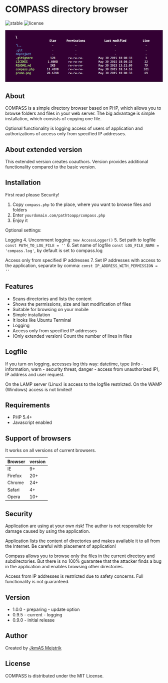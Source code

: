 COMPASS directory browser
=========================
![stable](https://img.shields.io/badge/stable-0.9.5-blue.svg) ![license](https://img.shields.io/badge/license-MIT-brightgreen.svg) 

<p align="center">
  <img src="https://github.com/JkmAS/CompassDirectoryBrowser/blob/master/promo_extended.png" alt="Compass Directory browser"/>
</p>

About
-----
COMPASS is a simple directory browser based on PHP, which allows you to browse 
folders and files in your web server. The big advantage is simple installation, 
which consists of copying one file.

Optional functionality is logging access of users of application and 
authorizations of access only from specified IP addresses.

About extended version
-----

This extended version creates coauthors. Version provides additional 
functionality compared to the basic version.

Installation
------------
First read please Security!

  1. Copy `compass.php` to the place, where you want to browse files and folders
  2. Enter `yourdomain.com/pathtoapp/compass.php`
  3. Enjoy it
  
Optional settings:

Logging
  4. Uncomment logging: `new AccessLogger()`
  5. Set path to logfile `const PATH_TO_LOG_FILE = ''`
  6. Set name of logfile `const LOG_FILE_NAME = 'compass.log'`, by default is set to compass.log

Access only from specified IP addresses
  7. Set IP addresses with access to the application, separate by comma: `const IP_ADDRESS_WITH_PERMISSION = ''`


Features
--------

  * Scans directories and lists the content
  * Shows the permissions, size and last modification of files
  * Suitable for browsing on your mobile
  * Simple installation
  * It looks like Ubuntu Terminal
  * Logging
  * Access only from specified IP addresses
  * (Only extended version) Count the number of lines in files

Logfile
-------
If you turn on logging, accesses log this way: datetime, type (info - information,
warn - security threat, danger - access from unauthorized IP), IP address and user request.

On the LAMP server (Linux) is access to the logfile restricted. On the WAMP (Windows)
access is not limited!

Requirements
------------

  * PHP 5.4+
  * Javascript enabled

Support of browsers
-------------------

It works on all versions of current browsers.

Browser  | version
-------- | -------
IE       | 9+
Firefox  | 20+
Chrome   | 24+
Safari   | 4+
Opera    | 10+

Security
--------
Application are using at your own risk! The author is not responsible for damage 
caused by using the application.

Application lists the content of directories and makes available it to all from 
the Internet. Be careful with placement of application!

Compass allows you to browse only the files in the current directory and 
subdirectories. But there is no 100% guarantee that the attacker finds a bug in 
the application and enables browsing other directories.

Access from IP addresses is restricted due to safety concerns. 
Full functionality is not guaranteed.

Version
------

  * 1.0.0 - preparing - update option 
  * 0.9.5 - current - logging
  * 0.9.0 - initial release

Author
------

Created by [JkmAS Mejstrik](http://www.jkmas.cz)

License
-------

COMPASS is distributed under the MIT License.
